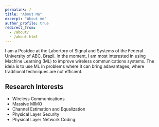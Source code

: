 ```yaml
---
permalink: /
title: "About Me"
excerpt: "About me"
author_profile: true
redirect_from: 
  - /about/
  - /about.html
---
```


I am a Postdoc at the Labortory of Signal and Systems of the Federal University of ABC, Brazil.
In the moment, I am most interested in using Machine Learning (ML) to improve wireless communications systems.
The ideia is to use ML in problems where it can bring adavantages, where traditional techniques are not efficient.

Research Interests
------

- Wireless Communications
- Massive MIMO
- Channel Estimation and Equalization
- Physical Layer Security
- Physical Layer Network Coding


